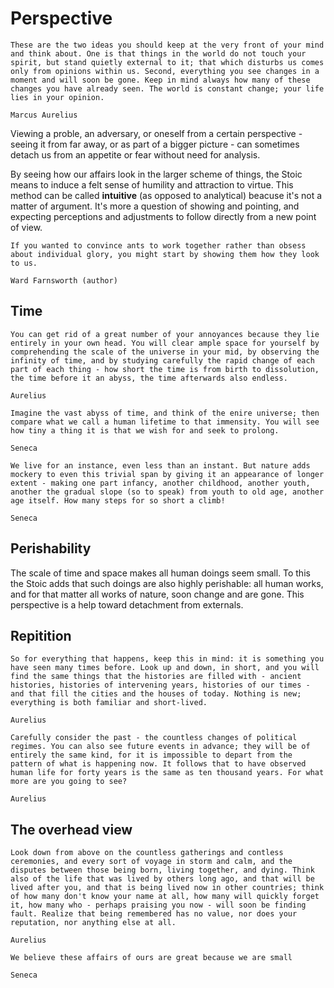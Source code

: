 # Perspective 

```
These are the two ideas you should keep at the very front of your mind and think about. One is that things in the world do not touch your spirit, but stand quietly external to it; that which disturbs us comes only from opinions within us. Second, everything you see changes in a moment and will soon be gone. Keep in mind always how many of these changes you have already seen. The world is constant change; your life lies in your opinion.

Marcus Aurelius
```

Viewing a proble, an adversary, or oneself from a certain perspective - seeing it from far away, or as part of a bigger picture - can sometimes detach us from an appetite or fear without need for analysis. 

By seeing how our affairs look in the larger scheme of things, the Stoic means to induce a felt sense of humility and attraction to virtue. This method can be called **intuitive** (as opposed to analytical) beacuse it's not a matter of argument. It's more a question of showing and pointing, and expecting perceptions and adjustments to follow directly from a new point of view. 

```
If you wanted to convince ants to work together rather than obsess about individual glory, you might start by showing them how they look to us.

Ward Farnsworth (author)
```

## Time 

```
You can get rid of a great number of your annoyances because they lie entirely in your own head. You will clear ample space for yourself by comprehending the scale of the universe in your mid, by observing the infinity of time, and by studying carefully the rapid change of each part of each thing - how short the time is from birth to dissolution, the time before it an abyss, the time afterwards also endless. 

Aurelius
```

```
Imagine the vast abyss of time, and think of the enire universe; then compare what we call a human lifetime to that immensity. You will see how tiny a thing it is that we wish for and seek to prolong.

Seneca
```

```
We live for an instance, even less than an instant. But nature adds mockery to even this trivial span by giving it an appearance of longer extent - making one part infancy, another childhood, another youth, another the gradual slope (so to speak) from youth to old age, another age itself. How many steps for so short a climb!

Seneca
```

## Perishability 

The scale of time and space makes all human doings seem small. To this the Stoic adds that such doings are also highly perishable: all human works, and for that matter  all works of nature, soon change and are gone. This perspective is a help toward detachment from externals.

## Repitition 

```
So for everything that happens, keep this in mind: it is something you have seen many times before. Look up and down, in short, and you will find the same things that the histories are filled with - ancient histories, histories of intervening years, histories of our times - and that fill the cities and the houses of today. Nothing is new; everything is both familiar and short-lived.

Aurelius
```

```
Carefully consider the past - the countless changes of political regimes. You can also see future events in advance; they will be of entirely the same kind, for it is impossible to depart from the pattern of what is happening now. It follows that to have observed human life for forty years is the same as ten thousand years. For what more are you going to see?

Aurelius
```

## The overhead view 

```
Look down from above on the countless gatherings and contless ceremonies, and every sort of voyage in storm and calm, and the disputes between those being born, living together, and dying. Think also of the life that was lived by others long ago, and that will be lived after you, and that is being lived now in other countries; think of how many don't know your name at all, how many will quickly forget it, how many who - perhaps praising you now - will soon be finding fault. Realize that being remembered has no value, nor does your reputation, nor anything else at all. 

Aurelius
```

```
We believe these affairs of ours are great because we are small 

Seneca
```
    
